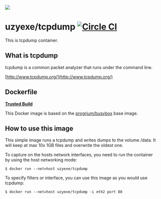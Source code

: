 [![](https://badge.imagelayers.io/uzyexe/tcpdump:latest.svg)](https://imagelayers.io/?images=uzyexe/tcpdump:latest 'Get your own badge on imagelayers.io')

# uzyexe/tcpdump [![Circle CI](https://circleci.com/gh/uzyexe/dockerfile-tcpdump.svg?style=svg)](https://circleci.com/gh/uzyexe/dockerfile-tcpdump)

This is tcpdump container.

## What is tcpdump

tcpdump is a common packet analyzer that runs under the command line.

[http://www.tcpdump.org/](http://www.tcpdump.org/)

## Dockerfile

[**Trusted Build**](https://hub.docker.com/r/uzyexe/tcpdump/)

This Docker image is based on the [progrium/busybox](https://registry.hub.docker.com/u/progrium/busybox/) base image.

## How to use this image

This simple image runs a tcpdump and writes dumps to the volume /data.
It will keep at max 10x 1GB files and overwrite the oldest one.

To capture on the hosts network interfaces, you need to run the
container by using the host networking mode:

```
$ docker run --net=host uzyexe/tcpdump
```

To specify filters or interface, you can use this image as you would
use tcpdump:

```
$ docker run --net=host uzyexe/tcpdump -i eth2 port 80
```
